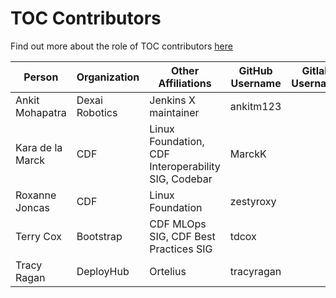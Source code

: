 # TOC Contributors

Find out more about the role of TOC contributors [here](CONTRIBUTING.md#toc-contributors)

Person | Organization | Other Affiliations | GitHub Username | Gitlab Username
-- | -- | -- | -- | --
Ankit Mohapatra | Dexai Robotics| Jenkins X maintainer | ankitm123 | 
Kara de la Marck | CDF | Linux Foundation, CDF Interoperability SIG, Codebar | MarckK | |
Roxanne Joncas | CDF | Linux Foundation | zestyroxy |
Terry Cox | Bootstrap | CDF MLOps SIG, CDF Best Practices SIG | tdcox | 
Tracy Ragan | DeployHub | Ortelius | tracyragan| |
